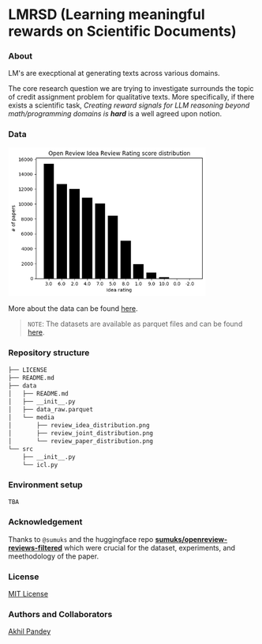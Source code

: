 # LMRSD (Learning meaningful rewards on Scientific Documents)

### About
LM's are execptional at generating texts across various domains.


The core research question we are trying to investigate surrounds the
topic of credit assignment problem for qualitative texts. More specifically,
if there exists a scientific task, <i>Creating reward signals for LLM
reasoning beyond math/programming domains is **hard**</i> is a well agreed
upon notion.

### Data
<img src="./data/media/review_joint_distribution.png" width=400 height=300>

More about the data can be found [here](./data/README.md).
> `NOTE`: The datasets are available as parquet files and can be found [here](https://drive.google.com/drive/folders/1nAPX7PFgCbhGVaHMhkMqbak9dCg4WxfL?usp=sharing).

### Repository structure

```shell
├── LICENSE
├── README.md
├── data
│   ├── README.md
│   ├── __init__.py
│   ├── data_raw.parquet
│   └── media
│       ├── review_idea_distribution.png
│       ├── review_joint_distribution.png
│       └── review_paper_distribution.png
└── src
    ├── __init__.py
    └── icl.py
```

### Environment setup

```shell
TBA
```

### Acknowledgement
Thanks to `@sumuks` and the huggingface repo **[sumuks/openreview-reviews-filtered](https://huggingface.co/datasets/sumuks/openreview-reviews-filtered)** which were crucial for the dataset, experiments, and meethodology of the paper.

### License
[MIT License](https://github.com/akhilpandey95/LMRSD/blob/main/LICENSE)

### Authors and Collaborators
[Akhil Pandey](https://github.com/akhilpandey95)
